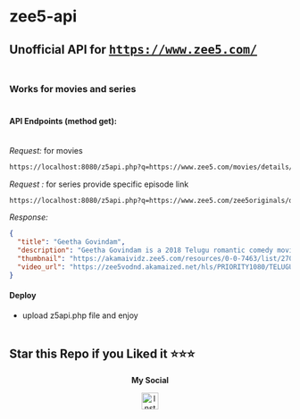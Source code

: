 # zee5-api

## Unofficial API for <tt>https://www.zee5.com/</tt><br><br>

### Works for movies and series<br><br>

#### **API Endpoints (method get):**<br><br>
*Request:*
for movies
```bash
https://localhost:8080/z5api.php?q=https://www.zee5.com/movies/details/geetha-govindam/0-0-7463
```
*Request :*
for series provide specific episode link
```bash
https://localhost:8080/z5api.php?q=https://www.zee5.com/zee5originals/details/poison/0-6-1558/ep-2-place-your-bets/0-1-manual_6hmmiegg4l20
```
*Response:*

```json
{
  "title": "Geetha Govindam",
  "description": "Geetha Govindam is a 2018 Telugu romantic comedy movie starring Vijay Deverakonda, Rashmika Mandanna and others. The story revolves around Vijay (Vijay Deverakonda) who falls in love with Geetha (Rashmika Mandanna) and does everything that he can do to impress her. Unfortunately, Geetha does not believe in his love and considers him to be an irresponsible person, who's always behind every woman. In the meanwhile, Vijay's sister gets engaged to Geetha's brother, making  the story all the more intersting! Will Vijay be able to prove his love to Geetha and impress her? Will Geetha accept Vijay's love?",
  "thumbnail": "https://akamaividz.zee5.com/resources/0-0-7463/list/270x152/1170x658withlog_1392188931.jpg",
  "video_url": "https://zee5vodnd.akamaized.net/hls/PRIORITY1080/TELUGU_MOVIES/GEETHA_GOVINDAM_TELUGU_MOVIE_te.mp4/index.m3u8?hdnea=st=1605351983~exp=1605354983~acl=/*~hmac=8f474fd8b1fe68fb6ca0f24c649ca6ede85065d1f6ea79ab6936d1cb04d8f1ad"
}
```
#### **Deploy**

- upload z5api.php file and enjoy
<br><br>

## Star this Repo if you Liked it ⭐⭐⭐

<p align="center"> <b>My Social</b></p>
<p align="center">
  <a href="https://www.instagram.com/manoj_narugula">
    <img alt="Instagram" width="30px" src="https://cdn.jsdelivr.net/npm/simple-icons@3.2.0/icons/instagram.svg" />
  </a>

  
</p>




